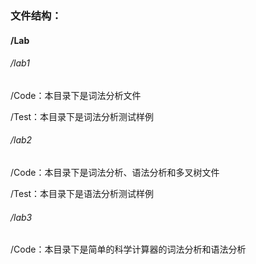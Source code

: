 ### 文件结构：

#### /Lab

###### /lab1

/Code：本目录下是词法分析文件

/Test：本目录下是词法分析测试样例

###### /lab2

/Code：本目录下是词法分析、语法分析和多叉树文件

/Test：本目录下是语法分析测试样例

###### /lab3

/Code：本目录下是简单的科学计算器的词法分析和语法分析